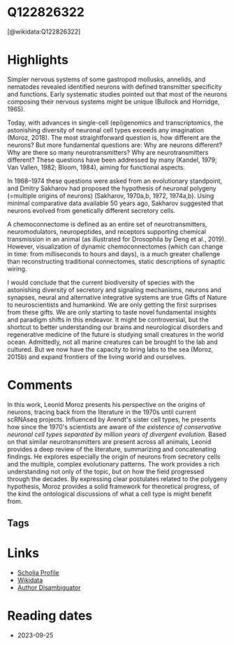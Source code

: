 
Q122826322
==========
  
  [@wikidata:Q122826322]  
  

# Highlights

Simpler nervous systems of some gastropod mollusks, annelids, and nematodes revealed identified neurons with defined transmitter specificity and functions. Early systematic studies pointed out that most of the neurons composing their nervous systems might be unique (Bullock and Horridge, 1965). 


Today, with advances in single-cell (epi)genomics and transcriptomics, the astonishing diversity of neuronal cell types exceeds any imagination (Moroz, 2018). The most straightforward question is, how different are the neurons? But more fundamental questions are: Why are neurons different? Why are there so many neurotransmitters? Why are neurotransmitters different? These questions have been addressed by many (Kandel, 1979; Van Vallen, 1982; Bloom, 1984), aiming for functional aspects.



In 1968–1974 these questions were asked from an evolutionary standpoint, and Dmitry Sakharov had proposed the hypothesis of neuronal polygeny (=multiple origins of neurons) (Sakharov, 1970a,b, 1972, 1974a,b). Using minimal comparative data available 50 years ago, Sakharov suggested that neurons evolved from genetically different secretory cells.


A chemoconnectome is defined as an entire set of neurotransmitters, neuromodulators, neuropeptides, and receptors supporting chemical transmission in an animal (as illustrated for Drosophila by Deng et al., 2019). However, visualization of dynamic chemoconnectomes (which can change in time: from milliseconds to hours and days), is a much greater challenge than reconstructing traditional connectomes, static descriptions of synaptic wiring.

I would conclude that the current biodiversity of species with the astonishing diversity of secretory and signaling mechanisms, neurons and synapses, neural and alternative integrative systems are true Gifts of Nature to neuroscientists and humankind. We are only getting the first surprises from these gifts. We are only starting to taste novel fundamental insights and paradigm shifts in this endeavor. It might be controversial, but the shortcut to better understanding our brains and neurological disorders and regenerative medicine of the future is studying small creatures in the world ocean. Admittedly, not all marine creatures can be brought to the lab and cultured. But we now have the capacity to bring labs to the sea (Moroz, 2015b) and expand frontiers of the living world and ourselves.

<!-- Beautiful! -->

# Comments

In this work, Leonid Moroz presents his perspective on the origins of neurons, tracing back from the literature in the 1970s until current scRNAseq projects. Influenced by Arendt's sister cell types, he presents how since the 1970's scientists are aware of *the existence of conservative neuronal cell types separated by million years of divergent evolution.* Based on that similar neurotransmitters are present across all animals, Leonid provides a deep review of the literature, summarizing and concatenating findings. He explores especially the origin of neurons from secretory cells and the multiple, complex evolutionary patterns. The work provides a rich understanding not only of the topic, but on how the field progressed through the decades. By expressing clear postulates related to the polygeny hypothesis, Moroz provides a solid framework for theoretical progress, of the kind the ontological discussions of what a cell type is might benefit from. 


## Tags

# Links
  
 * [Scholia Profile](https://scholia.toolforge.org/work/Q122826322)  
 * [Wikidata](https://www.wikidata.org/wiki/Q122826322)  
 * [Author Disambiguator](https://author-disambiguator.toolforge.org/work_item_oauth.php?id=Q122826322&batch_id=&match=1&author_list_id=&doit=Get+author+links+for+work)  

# Reading dates
  
 * 2023-09-25
